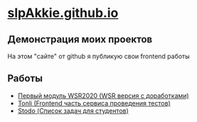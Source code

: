 # [slpAkkie.github.io](//slpAkkie.github.io)

## Демонстрация моих проектов

На этом "сайте" от github я публикую свои frontend работы

## Работы

- [Первый модуль WSR2020 (WSR версия с доработками)](https://slpakkie.github.io/wsr2020-module-1/)
- [Tonli (Frontend часть сервиса проведения тестов)](https://slpakkie.github.io/Tonli/)
- [Stodo (Список задач для студентов)](https://slpakkie.github.io/Stodo/)
